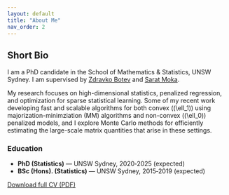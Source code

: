 ```yaml
---
layout: default
title: "About Me"
nav_order: 2
---
```


## Short Bio

I am a PhD candidate in the School of Mathematics & Statistics, UNSW Sydney. I am 
supervised by [Zdravko Botev](https://web.maths.unsw.edu.au/~zdravkobotev/) and [Sarat Moka](https://saratmoka.com/).  

My research focuses on high-dimensional statistics, penalized regression, and optimization for sparse statistical learning. Some of my recent work developing fast and scalable algorithms for both convex (\(\ell_1\)) using majorization-minimziation (MM) algorithms and non-convex (\(\ell_0\)) penalized models, and I explore Monte Carlo methods for efficiently estimating the large-scale matrix quantities that arise in these settings.

### Education
* **PhD (Statistics)** — UNSW Sydney, 2020‑2025 (expected)  
* **BSc (Hons). (Statistics)** —  UNSW Sydney, 2015‑2019 (expected) 

[Download full CV (PDF)](assets/cv/Anant_Mathur_CV.pdf)
